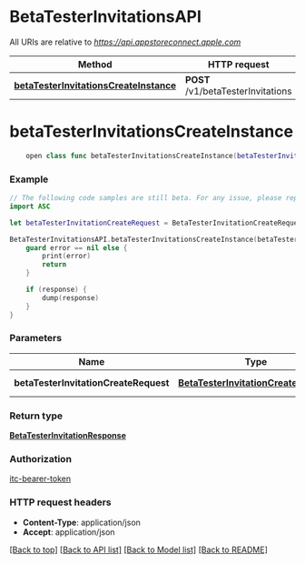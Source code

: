 # BetaTesterInvitationsAPI

All URIs are relative to *https://api.appstoreconnect.apple.com*

Method | HTTP request | Description
------------- | ------------- | -------------
[**betaTesterInvitationsCreateInstance**](BetaTesterInvitationsAPI.md#betatesterinvitationscreateinstance) | **POST** /v1/betaTesterInvitations | 


# **betaTesterInvitationsCreateInstance**
```swift
    open class func betaTesterInvitationsCreateInstance(betaTesterInvitationCreateRequest: BetaTesterInvitationCreateRequest, completion: @escaping (_ data: BetaTesterInvitationResponse?, _ error: Error?) -> Void)
```



### Example
```swift
// The following code samples are still beta. For any issue, please report via http://github.com/OpenAPITools/openapi-generator/issues/new
import ASC

let betaTesterInvitationCreateRequest = BetaTesterInvitationCreateRequest(data: BetaTesterInvitationCreateRequest_data(type: "type_example", relationships: BetaTesterInvitationCreateRequest_data_relationships(betaTester: BetaTesterInvitationCreateRequest_data_relationships_betaTester(data: BetaGroup_relationships_betaTesters_data_inner(type: "type_example", id: "id_example")), app: AppCustomProductPageCreateRequest_data_relationships_app(data: AppClip_relationships_app_data(type: "type_example", id: "id_example"))))) // BetaTesterInvitationCreateRequest | BetaTesterInvitation representation

BetaTesterInvitationsAPI.betaTesterInvitationsCreateInstance(betaTesterInvitationCreateRequest: betaTesterInvitationCreateRequest) { (response, error) in
    guard error == nil else {
        print(error)
        return
    }

    if (response) {
        dump(response)
    }
}
```

### Parameters

Name | Type | Description  | Notes
------------- | ------------- | ------------- | -------------
 **betaTesterInvitationCreateRequest** | [**BetaTesterInvitationCreateRequest**](BetaTesterInvitationCreateRequest.md) | BetaTesterInvitation representation | 

### Return type

[**BetaTesterInvitationResponse**](BetaTesterInvitationResponse.md)

### Authorization

[itc-bearer-token](../README.md#itc-bearer-token)

### HTTP request headers

 - **Content-Type**: application/json
 - **Accept**: application/json

[[Back to top]](#) [[Back to API list]](../README.md#documentation-for-api-endpoints) [[Back to Model list]](../README.md#documentation-for-models) [[Back to README]](../README.md)

